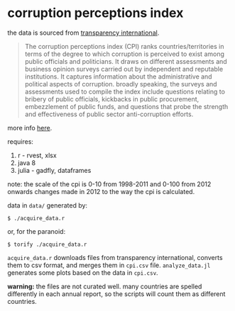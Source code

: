 # corruption perceptions index 

the data is sourced from [transparency international](http://www.transparency.org/research/cpi/overview).  

> The corruption perceptions index (CPI) ranks countries/territories in terms of the degree to which corruption is perceived to exist among public officials and politicians. It draws on different assessments and business opinion surveys carried out by independent and reputable institutions. It captures information about the administrative and political aspects of corruption. broadly speaking, the surveys and assessments used to compile the index include questions relating to bribery of public officials, kickbacks in public procurement, embezzlement of public funds, and questions that probe the strength and effectiveness of public sector anti-corruption efforts. 

more info [here](http://www.transparency.org/cpi2014/in_detail).  

requires:  

1. r - rvest, xlsx   
2. java 8  
3. julia - gadfly, dataframes  

note: the scale of the cpi is 0-10 from 1998-2011 and 0-100 from 2012 onwards changes made in 2012 to the way the cpi is calculated. 

data in `data/` generated by:
```
$ ./acquire_data.r
```
or, for the paranoid:
```
$ torify ./acquire_data.r
```

`acquire_data.r` downloads files from transparency international, converts them to csv format, and merges them in `cpi.csv` file. 
`analyze_data.jl` generates some plots based on the data in `cpi.csv`. 

**warning:** the files are not curated well. 
many countries are spelled differently in each annual report, so the scripts will count them as different countries. 
